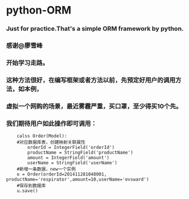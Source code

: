 python-ORM
==========

### Just for practice.That's a simple ORM framework by python.

### 感谢@廖雪峰
### 开始学习走路。
### 这种方法很好，在编写框架或者方法以前，先预定好用户的调用方法，如本例，
### 虚拟一个网购的场景，最近雾霾严重，买口罩，至少得买10个先。
### 我们期待用户如此操作即可调用：

		calss Order(Model):
		#对应数据库表，创建映射关联属性
			orderId = IntegerField('orderId')
			productName = StringField('productName')
			amount = IntegerField('amount')
			userName = StringField('userName')
		#新增一条数据，new一个实例
		o = Order(orderId=201411281048001, productName='respirator',amount=10,userName='evsward')
		#保存到数据库
		u.save()
